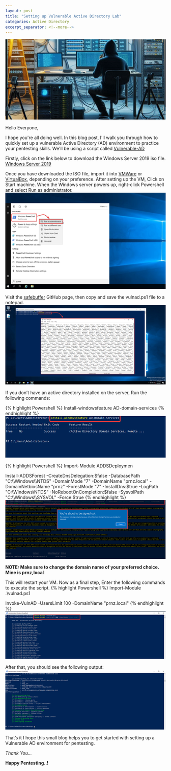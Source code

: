```yaml
---
layout: post
title: "Setting up Vulnerable Active Directory Lab"
categories: Active Directory
excerpt_separator: <!--more-->
---
```


![cover pic](/images/blog10/coverpic.jpg)

Hello Everyone,

I hope you're all doing well. In this blog post, I'll walk you through how to quickly set up a vulnerable Active Directory (AD) environment to practice your pentesting skills. We'll be using a script called [Vulnerable-AD](https://github.com/safebuffer/vulnerable-AD)
<!--more-->

Firstly, click on the link below to download the Windows Server 2019 iso file.<br>
[Windows Server 2019](https://www.microsoft.com/en-in/evalcenter/download-windows-server-2019)

Once you have downloaded the ISO file, import it into [VMWare](https://www.vmware.com/info/workstation-player/evaluation) or [VirtualBox](https://www.virtualbox.org/wiki/Downloads), depending on your preference. After setting up the VM, Click on Start machine.
When the Windows server powers up, right-click Powershell and select Run as administrator. <br>
![Screenshot](/images/blog10/1.png)

Visit the [safebuffer](https://github.com/safebuffer/vulnerable-AD) GitHub page, then copy and save the vulnad.ps1 file to a notepad.<br>
![Screenshot](/images/blog10/2.png)

If you don’t have an active directory installed on the server, Run the following commands:

{% highlight Powershell %}
Install-windowsfeature AD-domain-services
{% endhighlight %} <br>
![Screenshot](/images/blog10/3.png)

{% highlight Powershell %}
Import-Module ADDSDeploymen

Install-ADDSForest -CreateDnsDelegation:$false -DatabasePath "C:\\Windows\\NTDS" -DomainMode "7" -DomainName "prnz.local" -DomainNetbiosName "prnz" -ForestMode "7" -InstallDns:$true -LogPath "C:\\Windows\\NTDS" -NoRebootOnCompletion:$false -SysvolPath "C:\\Windows\\SYSVOL" -Force:$true
{% endhighlight %} <br>
![Screenshot](/images/blog10/4.png)

**NOTE: Make sure to change the domain name of your preferred choice. Mine is prnz,local**

This will restart your VM. Now as a final step, Enter the following commands to execute the script.
{% highlight Powershell %}
Import-Module .\vulnad.ps1

Invoke-VulnAD -UsersLimit 100 -DomainName "prnz.local"
{% endhighlight %} <br>
![Screenshot](/images/blog10/5.png)

After that, you should see the following output: <br>
![Screenshot](/images/blog10/6.png)

That’s it I hope this small blog helps you to get started with setting up a Vulnerable AD environment for pentesting.

*Thank You...*

**Happy Pentesting..!**








